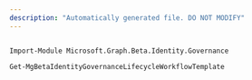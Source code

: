 ```yaml
---
description: "Automatically generated file. DO NOT MODIFY"
---
```


```powershellv2

Import-Module Microsoft.Graph.Beta.Identity.Governance

Get-MgBetaIdentityGovernanceLifecycleWorkflowTemplate

```